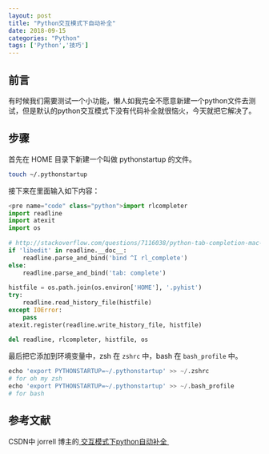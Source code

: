 ```yaml
---
layout: post
title: "Python交互模式下自动补全"
date: 2018-09-15
categories: "Python"
tags: ['Python','技巧']
---
```

## 前言
有时候我们需要测试一个小功能，懒人如我完全不愿意新建一个python文件去测试，但是默认的python交互模式下没有代码补全就很恼火，今天就把它解决了。
## 步骤
首先在 HOME 目录下新建一个叫做 pythonstartup 的文件。
```bash
touch ~/.pythonstartup
```
接下来在里面输入如下内容：
```python
<pre name="code" class="python">import rlcompleter
import readline
import atexit
import os
 
# http://stackoverflow.com/questions/7116038/python-tab-completion-mac-osx-10-7-lion
if 'libedit' in readline.__doc__:
	readline.parse_and_bind('bind ^I rl_complete')
else:
	readline.parse_and_bind('tab: complete')
 
histfile = os.path.join(os.environ['HOME'], '.pyhist')
try:
	readline.read_history_file(histfile)
except IOError:
	pass
atexit.register(readline.write_history_file, histfile)
 
del readline, rlcompleter, histfile, os
```
最后把它添加到环境变量中，zsh 在  `zshrc` 中，bash 在 `bash_profile` 中。
```python
echo 'export PYTHONSTARTUP=~/.pythonstartup' >> ~/.zshrc
# for oh my zsh
echo 'export PYTHONSTARTUP=~/.pythonstartup' >> ~/.bash_profile
# for bash
```
## 参考文献
CSDN中 jorrell 博主的[ 交互模式下python自动补全 ](https://blog.csdn.net/jorrell/article/details/46973521)